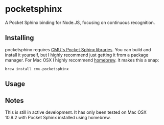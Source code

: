pocketsphinx
============

A Pocket Sphinx binding for Node.JS, focusing on continuous recognition.

Installing
----------

pocketsphinx requires [CMU's Pocket Sphinx libraries](http://cmusphinx.sourceforge.net/). You can build and install it 
yourself, but I highly recommend just getting it from a package manager. For Mac OSX I highly recommend 
[homebrew](http://brew.sh/). It makes this a snap:

    brew install cmu-pocketsphinx

Usage
-----



Notes
-----

This is still in active development. It has only been tested on Mac OSX 10.9.2 with Pocket Sphinx installed using homebrew.


